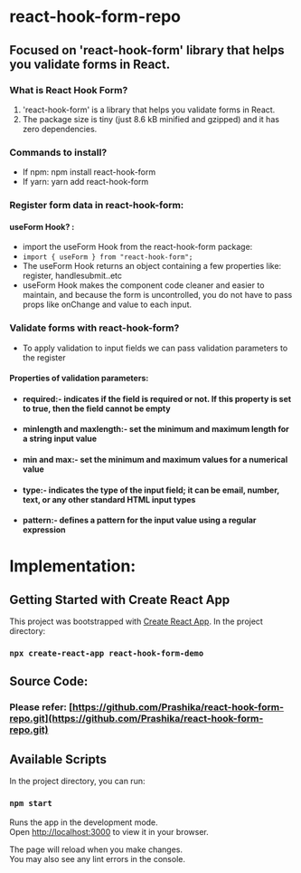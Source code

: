# react-hook-form-repo
## Focused on 'react-hook-form' library that helps you validate forms in React.

### What is React Hook Form?

1. 'react-hook-form' is a library that helps you validate forms in React.
2. The package size is tiny (just 8.6 kB minified and gzipped) and it has zero dependencies.

### Commands to install?
- If npm: npm install react-hook-form
- If yarn: yarn add react-hook-form

### Register form data in react-hook-form:
#### useForm Hook? :
- import the useForm Hook from the react-hook-form package:
- `import { useForm } from "react-hook-form";`
- The useForm Hook returns an object containing a few properties like: register, handlesubmit..etc
- useForm Hook makes the component code cleaner and easier to maintain, and because the form is uncontrolled, you do not have to pass props like onChange and value to each input.

### Validate forms with react-hook-form?
- To apply validation to input fields we can pass validation parameters to the register
#### Properties of validation parameters:
- #### required:- indicates if the field is required or not. If this property is set to true, then the field cannot be empty
- #### minlength and maxlength:- set the minimum and maximum length for a string input value
- #### min and max:- set the minimum and maximum values for a numerical value
- #### type:- indicates the type of the input field; it can be email, number, text, or any other standard HTML input types
- #### pattern:- defines a pattern for the input value using a regular expression
# Implementation:

## Getting Started with Create React App

This project was bootstrapped with [Create React App](https://github.com/facebook/create-react-app).
In the project directory:

### `npx create-react-app react-hook-form-demo`

## Source Code:
### Please refer: [https://github.com/Prashika/react-hook-form-repo.git](https://github.com/Prashika/react-hook-form-repo.git)

## Available Scripts

In the project directory, you can run:

### `npm start`

Runs the app in the development mode.\
Open [http://localhost:3000](http://localhost:3000) to view it in your browser.

The page will reload when you make changes.\
You may also see any lint errors in the console.
